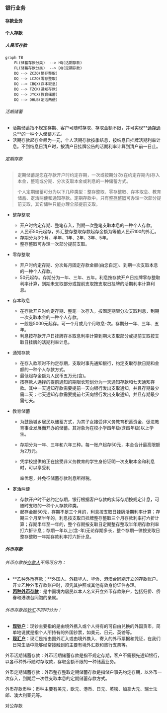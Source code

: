 ### 银行业务

#### 存款业务

#### 个人存款

##### 人民币存款

```mermaid
graph TB
    FL(储蓄存款分类)  --> HQ(活期存款)
    FL(储蓄存款分类)  --> DQ(定期存款)
    DQ --> ZCZQ(整存整取)
    DQ --> LCZQ(零存整取)
    DQ --> CBQX(存本取息)
    DQ --> TZCK(通知存款)
    DQ --> JYCX(教育储蓄)
	DQ --> DHLB(定活两便)
```

###### 活期储蓄

- 活期储蓄指不规定存期、客户可随时存取、存取金额不限，并可实现**<u>通存通兑</u>**的一种个人储蓄方式。
- 活期存款起存金额为一元，个人活期存款按季结息，按结息日挂牌活期利率计息。不到结息日清户时，按清户日挂牌公告的活期利率计算到清户前一日止。

###### 定期存款

> ​		定期储蓄是您在存款开户时约定存期，一次或按期分次(在约定存期内)存入本金，整笔或分期、分次支取本金或利息的一种储蓄方式。
>
> ​		个人定期储蓄可分为以下几种类型：整存整取、零存整取、存本取息、教育储蓄、定活两便和通知存款。定期存款中，只有<u>整存整取</u>可办理一次部分提前支取，其它储种只能办理全部提前支取。

- 整存整取
  - 开户时约定存期、整笔存入，到期一次整笔支取本息的一种个人存款。
  - 人民币50元起存，外汇整存整取存款起存金额为等值人民币100的外汇。
  - 存期分为3个月、半年、1年、2年、3年、5年。
  - 整存整取可办理一次部分提前支取。

- 零存整取
  - 开户时约定存期、分次每月固定存款金额(由您自定)、到期一次支取本息的一种个人存款。
  - 50元起存。存期分为一年、三年、五年。利息按存款开户日挂牌零存整取利率计算，到期未支取部分或提前支取按支取日挂牌的活期利率计算利息。

- 存本取息
  - 在存款开户时约定存期、整笔一次存入，按固定期限分次支取利息，到期一次支取本金的一种个人存款。
  - 一般是5000元起存。可一个月或几个月取息-次。存期分一年、三年、五年。
  - 利息按存款开户日挂牌存本取息利率计算到期未支取部分或提前支取按支取日挂牌的活期利率计息。

- 通知存款
  - 在存入款项时不约定存期，支取时事先通知银行，约定支取存款日期和金额的一种个人存款方式。
  - 最低起存金额为人民币五万元(含)。
  - 按存款人选择的提前通知的期限长短划分为一天通知存款和七天通知存款。其中一天通知存款需要提前一天向银行发出支取通知，并且存期最少需二天；七天通知存款需要提前七天向银行发出支取通知，并且存期最少需七天。

- 教育储蓄

  - 为鼓励城乡居民以储蓄方式，为其子女接受非义务教育积蓄资金，促进教育事业发展而开办的储蓄。其对象为在校小学四年级(含四年级)以上学生。

  - 存期分为一年、三年和六年三种。每一账户起存50元，本金合计最高限额为2万元。

  - 凭学校提供的正在接受非义务教育的学生身份证明一次支取本金和利息时，可以享受利

    率优惠，并免征储蓄存款利息所得税。

- 定活两便
  - 存款开户时不必约定存期，银行根据客户存款的实际存期按规定计息，可随时支取的一种个人存款种类。
  - 起存金额50元，存期不足三个月的，利息按支取日挂牌活期利率计算；存期三个月至半年的，利息按支取日挂牌整存整取三个月存款利率打六折计算；存期半年至一年的，整个存期按支取日定期整存整取半年期存款利率打六折计息；存期一年以上(含-年)无论存期多长，整个存期一律按支取日整存整取一年期存款利率打六折计息。

##### 外币存款

###### 外币存款按<u>存款人</u>不同可分为：

- **<u>乙种外币存款：</u>**外国人、外籍华人、华侨、港澳台同胞开立的存款账户。开立乙种外币存款账户时，须凭其护照或其他有效身份证件办理。
- **<u>丙种外币存款</u>**：是中国境内居民以本人名义开立外币存款账户，包括归侨、侨眷和港澳台同胞的亲属。

###### 外币存款按<u>钞汇</u>不同可分为：

- **<u>现钞户</u>**：现钞主要指的是由境外携入或个人持有的可自由兑换的外国货币，简单地说就是指个人所持有的外国钞票，如美元、日元、英镑等。
- **<u>现汇户</u>**：现汇是指由国外汇入或由境外携入、寄入的外币票据和凭证，在我们日常生活中能够经常接触到的主要有境外汇款和旅行支票等。

外币活期储蓄存款：外币活期储蓄存款是指不规定存期，客户不需预先通知银行，以各币种外币随时存取款，存取金额不限的一种储蓄业务。

外币定期储蓄存款：外币整存整取定期储蓄存款是指储户事先约定存期，以外币一次存入，到期后一次性支取本息的定期储蓄存款方式。

外币存款币种：币种主要有美元，欧元、港币、日元、英镑、加拿大元、瑞士法郎、澳大利亚元等。

对公存款












